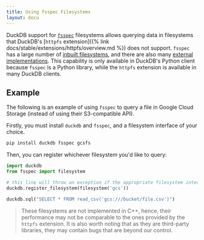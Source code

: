 ```yaml
---
title: Using fsspec Filesystems
layout: docu
---
```


DuckDB support for [`fsspec`](https://filesystem-spec.readthedocs.io) filesystems allows querying data in filesystems that DuckDB's [`httpfs` extension]({% link docs/stable/extensions/httpfs/overview.md %}) does not support. `fsspec` has a large number of [inbuilt filesystems](https://filesystem-spec.readthedocs.io/en/latest/api.html#built-in-implementations), and there are also many [external implementations](https://filesystem-spec.readthedocs.io/en/latest/api.html#other-known-implementations). This capability is only available in DuckDB's Python client because `fsspec` is a Python library, while the `httpfs` extension is available in many DuckDB clients.

## Example

The following is an example of using `fsspec` to query a file in Google Cloud Storage (instead of using their S3-compatible API).

Firstly, you must install `duckdb` and `fsspec`, and a filesystem interface of your choice.

```bash
pip install duckdb fsspec gcsfs
```

Then, you can register whichever filesystem you'd like to query:

```python
import duckdb
from fsspec import filesystem

# this line will throw an exception if the appropriate filesystem interface is not installed
duckdb.register_filesystem(filesystem('gcs'))

duckdb.sql("SELECT * FROM read_csv('gcs:///bucket/file.csv')")
```

> These filesystems are not implemented in C++, hence, their performance may not be comparable to the ones provided by the `httpfs` extension.
> It is also worth noting that as they are third-party libraries, they may contain bugs that are beyond our control.
